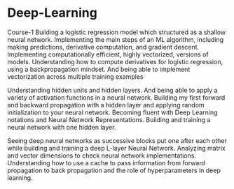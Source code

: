 # Deep-Learning
Course-1
Building a logistic regression model which structured as a shallow neural network.
Implementing the main steps of an ML algorithm, including making predictions, derivative computation, and gradient descent.
Implementing computationally efficient, highly vectorized, versions of models.
Understanding how to compute derivatives for logistic regression, using a backpropagation mindset.
And being able to implement vectorization across multiple training examples
    
  
Understanding hidden units and hidden layers.
And being able to apply a variety of activation functions in a neural network.
Building my first forward and backward propagation with a hidden layer and applying random initialization to your neural network.
Becoming fluent with Deep Learning notations and Neural Network Representations.
Building and training a neural network with one hidden layer. 



Seeing deep neural networks as successive blocks put one after each other while building and training a deep L-layer Neural Network.
Analyzing matrix and vector dimensions to check neural network implementations.
Understanding how to use a cache to pass information from forward propagation to back propagation and the role of hyperparameters in deep learning.
